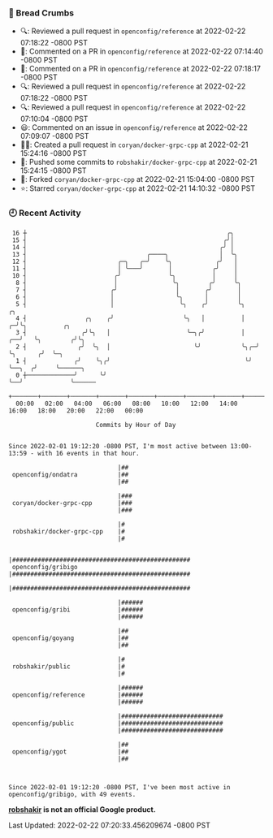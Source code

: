 ### 🍞 Bread Crumbs

 * 🔍: Reviewed a pull request in  `openconfig/reference` at 2022-02-22 07:18:22 -0800 PST
 * 💬: Commented on a PR in  `openconfig/reference` at 2022-02-22 07:14:40 -0800 PST
 * 💬: Commented on a PR in  `openconfig/reference` at 2022-02-22 07:18:17 -0800 PST
 * 🔍: Reviewed a pull request in  `openconfig/reference` at 2022-02-22 07:18:22 -0800 PST
 * 🔍: Reviewed a pull request in  `openconfig/reference` at 2022-02-22 07:10:04 -0800 PST
 * 😃: Commented on an issue in `openconfig/reference` at 2022-02-22 07:09:07 -0800 PST
 * ✍🏼: Created a pull request in `coryan/docker-grpc-cpp` at 2022-02-21 15:24:16 -0800 PST
 * 🚢: Pushed some commits to `robshakir/docker-grpc-cpp` at 2022-02-21 15:24:15 -0800 PST
 * 🍴: Forked `coryan/docker-grpc-cpp` at 2022-02-21 15:04:00 -0800 PST
 * ⭐️: Starred `coryan/docker-grpc-cpp` at 2022-02-21 14:10:32 -0800 PST

### 🕘 Recent Activity
```
 16 ┼                                                       ╭╮
 15 ┤                                                      ╭╯│
 14 ┤                                                     ╭╯ │
 13 ┤                                 ╭────╮              │  ╰╮
 12 ┤                         ╭─╮   ╭─╯    ╰╮            ╭╯   │
 11 ┤                         │ ╰───╯       │           ╭╯    │
 10 ┤                        ╭╯             ╰╮          │     │
  8 ┤                        │               ╰╮        ╭╯     ╰╮
  7 ┤                       ╭╯                │       ╭╯       │
  6 ┤                       │                 ╰╮      │        │
  5 ┤                       │                  ╰╮    ╭╯        ╰╮        ╭╮
  4 ┤                ╭╮    ╭╯                   ╰╮   │          │      ╭─╯╰╮          ╭╮
  3 ┤               ╭╯╰╮   │                     ╰─╮╭╯          │   ╭──╯   ╰╮        ╭╯╰╮
  2 ┤              ╭╯  ╰╮  │                       ╰╯           ╰╮╭─╯       ╰╮      ╭╯  ╰─╮
  1 ┤             ╭╯    ╰╮╭╯                                     ╰╯          ╰──╮  ╭╯     ╰──────╮
  0 ┼─────────────╯      ╰╯                                                     ╰──╯             ╰──────
    +───────+───────+───────+───────+───────+───────+───────+───────+───────+───────+───────+───────+────
  00:00   02:00   04:00   06:00   08:00   10:00   12:00   14:00   16:00   18:00   20:00   22:00   00:00   

						Commits by Hour of Day


Since 2022-02-01 19:12:20 -0800 PST, I'm most active between 13:00-13:59 - with 16 events in that hour.

```



```
                              |##
 openconfig/ondatra           |##
                              |##

                              |###
 coryan/docker-grpc-cpp       |###
                              |###

                              |#
 robshakir/docker-grpc-cpp    |#
                              |#

                              |#################################################
 openconfig/gribigo           |#################################################
                              |#################################################

                              |######
 openconfig/gribi             |######
                              |######

                              |##
 openconfig/goyang            |##
                              |##

                              |#
 robshakir/public             |#
                              |#

                              |######
 openconfig/reference         |######
                              |######

                              |############################
 openconfig/public            |############################
                              |############################

                              |##
 openconfig/ygot              |##
                              |##



Since 2022-02-01 19:12:20 -0800 PST, I've been most active in openconfig/gribigo, with 49 events.

```
**[robshakir](mailto:robjs@google.com) is not an official Google product.**  


Last Updated: 2022-02-22 07:20:33.456209674 -0800 PST
